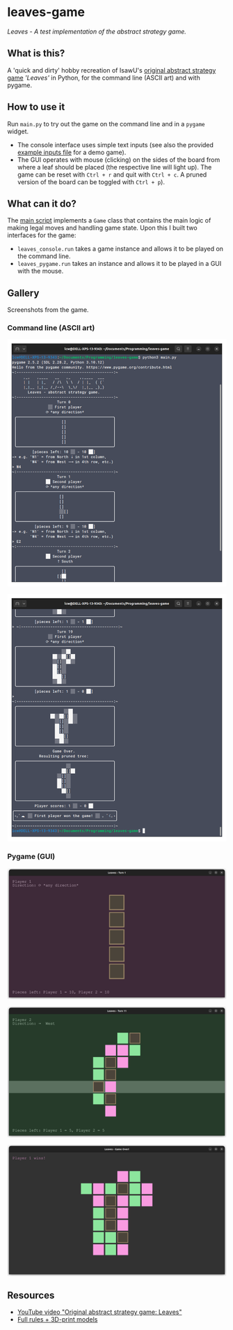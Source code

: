 # leaves-game
*Leaves - A test implementation of the abstract strategy game.*

## What is this?

A 'quick and dirty' hobby recreation of IsawU's [original abstract strategy game](#resources) *'Leaves'* in Python, for the command line (ASCII art) and with pygame.


## How to use it

Run `main.py` to try out the game on the command line and in a `pygame` widget.
- The console interface uses simple text inputs (see also the provided [example inputs file](./leaves_example_input.txt) for a demo game).
- The GUI operates with mouse (clicking) on the sides of the board from where a leaf should be placed (the respective line will light up). The game can be reset with `Ctrl + r` and quit with `Ctrl + c`. A pruned version of the board can be toggled with `Ctrl + p`).


## What can it do?

The [main script](./leaves.py) implements a `Game` class that contains the main logic of making legal moves and handling game state.
Upon this I built two interfaces for the game:
- `leaves_console.run` takes a game instance and allows it to be played on the command line.
- `leaves_pygame.run` takes an instance and allows it to be played in a GUI with the mouse.


## Gallery

Screenshots from the game.

### Command line (ASCII art)

![console01](Gallery/screenshot_console01.png)

![console02](Gallery/screenshot_console02.png)


### Pygame (GUI)

![pygame01](Gallery/screenshot_pygame01_new.png)

![pygame02](Gallery/screenshot_pygame02_new.png)

![pygame03](Gallery/screenshot_pygame03_new.png)


## Resources
- [YouTube video "Original abstract strategy game: Leaves"](https://www.youtube.com/watch?v=RQx2V76qQfg)
- [Full rules + 3D-print models](https://www.printables.com/model/72515-abstract-strategy-game-leaves)
